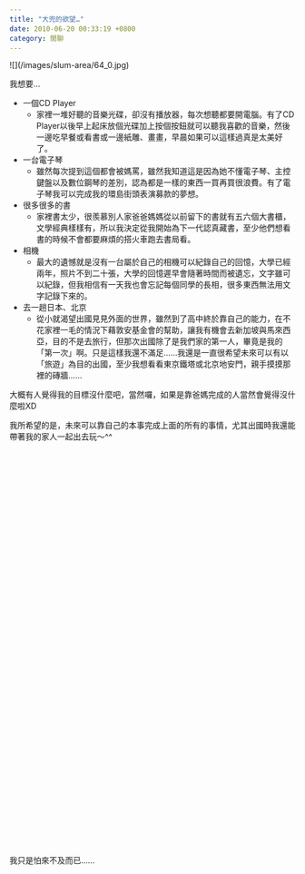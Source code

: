 ```yaml
---
title: "大兜的欲望…"
date: 2010-06-20 00:33:19 +0800
category: 閒聊
---
```

<p>![](/images/slum-area/64_0.jpg)</p><p>我想要&hellip;</p><ul><li>一個CD Player<ul><li>家裡一堆好聽的音樂光碟，卻沒有播放器，每次想聽都要開電腦。有了CD Player以後早上起床放個光碟加上按個按鈕就可以聽我喜歡的音樂，然後一邊吃早餐或看書或一邊紙雕、畫畫，早晨如果可以這樣過真是太美好了。</li></ul></li><li>一台電子琴<ul><li>雖然每次提到這個都會被媽罵，雖然我知道這是因為她不懂電子琴、主控鍵盤以及數位鋼琴的差別，認為都是一樣的東西一買再買很浪費。有了電子琴我可以完成我的環島街頭表演募款的夢想。</li></ul></li><li>很多很多的書<ul><li>家裡書太少，很羨慕別人家爸爸媽媽從以前留下的書就有五六個大書櫃，文學經典樣樣有，所以我決定從我開始為下一代認真藏書，至少他們想看書的時候不會都要麻煩的搭火車跑去書局看。</li></ul></li><li>相機<ul><li>最大的遺憾就是沒有一台屬於自己的相機可以紀錄自己的回憶，大學已經兩年，照片不到二十張，大學的回憶遲早會隨著時間而被遺忘，文字雖可以紀錄，但我相信有一天我也會忘記每個同學的長相，很多東西無法用文字記錄下來的。</li></ul></li><li>去一趟日本、北京<ul><li>從小就渴望出國見見外面的世界，雖然到了高中終於靠自己的能力，在不花家裡一毛的情況下藉敦安基金會的幫助，讓我有機會去新加坡與馬來西亞，目的不是去旅行，但那次出國除了是我們家的第一人，畢竟是我的「第一次」啊。只是這樣我還不滿足&hellip;&hellip;我還是一直很希望未來可以有以「旅遊」為目的出國，至少我想看看東京鐵塔或北京地安門，親手摸摸那裡的磚牆&hellip;&hellip;</li></ul></li></ul><p>大概有人覺得我的目標沒什麼吧，當然囉，如果是靠爸媽完成的人當然會覺得沒什麼啦XD</p><p>我所希望的是，未來可以靠自己的本事完成上面的所有的事情，尤其出國時我還能帶著我的家人一起出去玩～^^</p><p>&nbsp;</p><p>&nbsp;</p><p>&nbsp;</p><p>&nbsp;</p><p>&nbsp;</p><p>&nbsp;</p><p>&nbsp;</p><p>&nbsp;</p><p>&nbsp;</p><p>&nbsp;</p><p>&nbsp;</p><p>&nbsp;</p><p>&nbsp;</p><p>&nbsp;</p><p>&nbsp;</p><p>&nbsp;</p><p>&nbsp;</p><p>&nbsp;</p><p>&nbsp;</p><p>&nbsp;</p><p>&nbsp;</p><p>&nbsp;</p><p>&nbsp;</p><p>我只是怕來不及而已&hellip;&hellip;</p>
